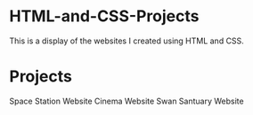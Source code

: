 # HTML-and-CSS-Projects
This is a display of the websites I created using HTML and CSS.
# Projects
Space Station Website 
Cinema Website
Swan Santuary Website

